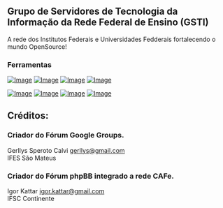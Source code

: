 ## Grupo de Servidores de Tecnologia da Informação da Rede Federal de Ensino (GSTI)

A rede dos Institutos Federais e Universidades Fedderais fortalecendo o mundo OpenSource!

### Ferramentas
[![Image](https://lh3.ggpht.com/hWsdM5N7LkZnvYjvRzkfTG_09h7p1RxDXEUWz9RkCXUEXwSB_RHU3ZEURO7NM63c99V_hZmx=w128)](https://groups.google.com/forum/#!forum/gsti-if)
[![Image](https://images-na.ssl-images-amazon.com/images/I/51lpm9SpsJL.png)](https://discord.gg/jDxkHyX)
[![Image](https://www.netelip.com/wp-content/uploads/2016/12/n_phpbb.png)](https://gsti.continente.ifsc.edu.br/)
[![Image](https://ssl.gstatic.com/images/branding/product/2x/hh_drive_96dp.png)](https://drive.google.com/open?id=0B8ZBU6RUh8ZqTDdVNDRvbVhoTEU)
  
[![Image](https://lh3.googleusercontent.com/u1DT1-_6FLTqldVf9fplZoMQ2leaP-Szgej3AuGXOjmUbaTbWWu8OxURE3QtmEgxam20R7yr3Q=w128-h128-e365)](https://t.me/joinchat/AMhXhkIuCrp1yJX2AgIvkg)
[![Image](https://s2.glbimg.com/xPHuIAztdX6bqeTYvoLQ8ou3nrM=/0x0:128x128/128x128/s.glbimg.com/po/tt2/f/original/2016/09/12/hangouts.png)](https://hangouts.google.com/group/DsvWd1vv1cML88Lm9)
[![Image](https://cdn.icon-icons.com/icons2/478/PNG/128/facebook_47004.png)](https://www.facebook.com/groups/gstif)
[![Image](https://image.flaticon.com/icons/png/128/25/25231.png)](https://github.com/gsti-if)
  
  
## Créditos:

### Criador do Fórum Google Groups.
Gerllys Speroto Calvi <gerllys@gmail.com>  
IFES São Mateus

### Criador do Fórum phpBB integrado a rede CAFe.
Igor Kattar <igor.kattar@gmail.com>  
IFSC Continente
